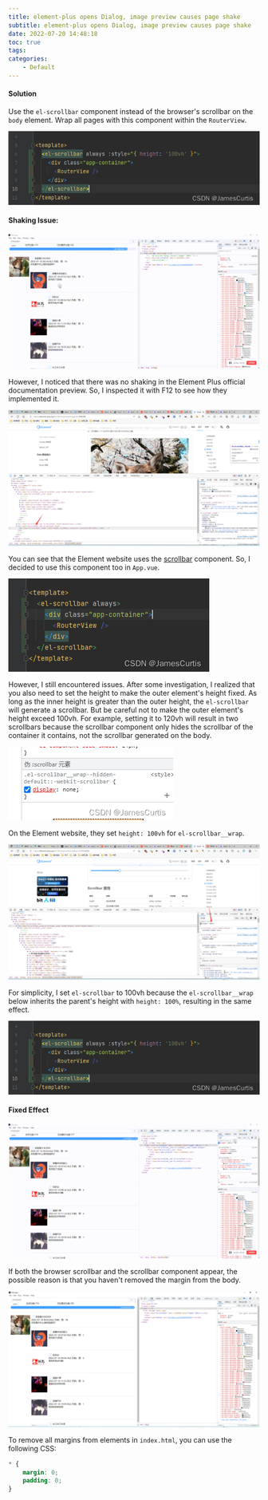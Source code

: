 ```yaml
---
title: element-plus opens Dialog, image preview causes page shake
subtitle: element-plus opens Dialog, image preview causes page shake
date: 2022-07-20 14:48:18
toc: true
tags: 
categories: 
    - Default
---
```


#### Solution
Use the `el-scrollbar` component instead of the browser's scrollbar on the `body` element. Wrap all pages with this component within the `RouterView`.

![16936523905371693652389843.png](https://raw.githubusercontent.com/james-curtis/blog-img/img/img/16936523905371693652389843.png)

#### Shaking Issue:
![16936525975351fb2326de60440c09eaa21600c0e57c2.gif](https://raw.githubusercontent.com/james-curtis/blog-img/img/img/16936525975351fb2326de60440c09eaa21600c0e57c2.gif)

However, I noticed that there was no shaking in the Element Plus official documentation preview. So, I inspected it with F12 to see how they implemented it.

![16936526155351693652614788.png](https://raw.githubusercontent.com/james-curtis/blog-img/img/img/16936526155351693652614788.png)

You can see that the Element website uses the [scrollbar](https://element-plus.org/zh-CN/component/scrollbar.html) component. So, I decided to use this component too in `App.vue`.

![16936526315401693652631105.png](https://raw.githubusercontent.com/james-curtis/blog-img/img/img/16936526315401693652631105.png)

However, I still encountered issues. After some investigation, I realized that you also need to set the height to make the outer element's height fixed. As long as the inner height is greater than the outer height, the `el-scrollbar` will generate a scrollbar. But be careful not to make the outer element's height exceed 100vh. For example, setting it to 120vh will result in two scrollbars because the scrollbar component only hides the scrollbar of the container it contains, not the scrollbar generated on the body.

![16936526425361693652641724.png](https://raw.githubusercontent.com/james-curtis/blog-img/img/img/16936526425361693652641724.png)

On the Element website, they set `height: 100vh` for `el-scrollbar__wrap`.

![16936526555351693652655027.png](https://raw.githubusercontent.com/james-curtis/blog-img/img/img/16936526555351693652655027.png)

For simplicity, I set `el-scrollbar` to 100vh because the `el-scrollbar__wrap` below inherits the parent's height with `height: 100%`, resulting in the same effect.

![16936526665351693652665672.png](https://raw.githubusercontent.com/james-curtis/blog-img/img/img/16936526665351693652665672.png)

#### Fixed Effect
![16936527025354a69219b0f5c4c51b620182afd1b84b4.gif](https://raw.githubusercontent.com/james-curtis/blog-img/img/img/16936527025354a69219b0f5c4c51b620182afd1b84b4.gif)

If both the browser scrollbar and the scrollbar component appear, the possible reason is that you haven't removed the margin from the body.

![16936527279931693652727088.png](https://raw.githubusercontent.com/james-curtis/blog-img/img/img/16936527279931693652727088.png)

To remove all margins from elements in `index.html`, you can use the following CSS:

```css
* {
	margin: 0;
	padding: 0;
}
```
